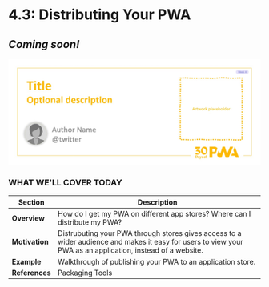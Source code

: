 # 4.3: Distributing Your PWA

## *Coming soon!*

![Placeholder Banner Only. Replace when final assets ready.](_media/week4-placeholder.jpg)

### WHAT WE'LL COVER TODAY

| Section | Description |
| ------- | ----------- |
| **Overview** | How do I get my PWA on different app stores? Where can I distribute my PWA?|
| **Motivation** | Distrubuting your PWA through stores gives access to a wider audience and makes it easy for users to view your PWA as an application, instead of a website.  |
| **Example** | Walkthrough of publishing your PWA to an application store. |
| **References**  |Packaging Tools |
